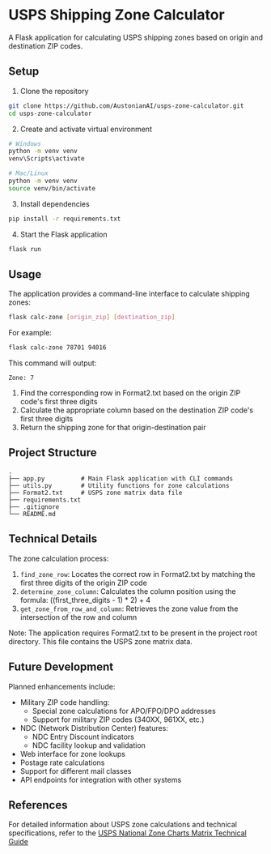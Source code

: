 # USPS Shipping Zone Calculator

A Flask application for calculating USPS shipping zones based on origin and destination ZIP codes.

## Setup

1. Clone the repository

```bash
git clone https://github.com/AustonianAI/usps-zone-calculator.git
cd usps-zone-calculator
```

2. Create and activate virtual environment

```bash
# Windows
python -m venv venv
venv\Scripts\activate

# Mac/Linux
python -m venv venv
source venv/bin/activate
```

3. Install dependencies

```bash
pip install -r requirements.txt
```

4. Start the Flask application

```bash
flask run
```

## Usage

The application provides a command-line interface to calculate shipping zones:

```bash
flask calc-zone [origin_zip] [destination_zip]
```

For example:

```bash
flask calc-zone 78701 94016
```

This command will output:

```
Zone: 7
```

1. Find the corresponding row in Format2.txt based on the origin ZIP code's first three digits
2. Calculate the appropriate column based on the destination ZIP code's first three digits
3. Return the shipping zone for that origin-destination pair

## Project Structure

```
.
├── app.py          # Main Flask application with CLI commands
├── utils.py        # Utility functions for zone calculations
├── Format2.txt     # USPS zone matrix data file
├── requirements.txt
├── .gitignore
└── README.md
```

## Technical Details

The zone calculation process:

1. `find_zone_row`: Locates the correct row in Format2.txt by matching the first three digits of the origin ZIP code
2. `determine_zone_column`: Calculates the column position using the formula: ((first_three_digits - 1) \* 2) + 4
3. `get_zone_from_row_and_column`: Retrieves the zone value from the intersection of the row and column

Note: The application requires Format2.txt to be present in the project root directory. This file contains the USPS zone matrix data.

## Future Development

Planned enhancements include:

- Military ZIP code handling:
  - Special zone calculations for APO/FPO/DPO addresses
  - Support for military ZIP codes (340XX, 961XX, etc.)
- NDC (Network Distribution Center) features:
  - NDC Entry Discount indicators
  - NDC facility lookup and validation
- Web interface for zone lookups
- Postage rate calculations
- Support for different mail classes
- API endpoints for integration with other systems

## References

For detailed information about USPS zone calculations and technical specifications, refer to the [USPS National Zone Charts Matrix Technical Guide](https://postalpro.usps.com/national-zone-charts-matrix/ZoneChartsMatrixTechnicalGuide)
